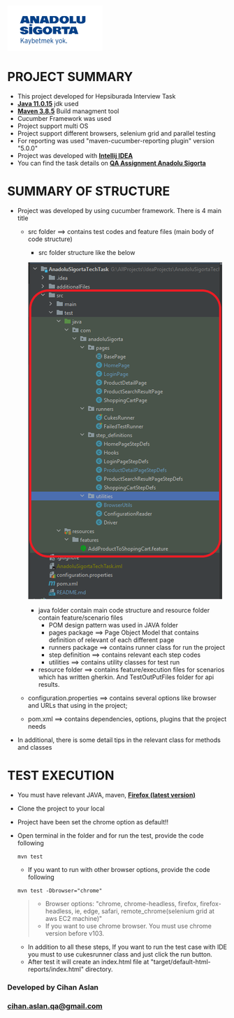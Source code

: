 ![Anadolu Sigorta](additionalFiles/logo.png)

# PROJECT SUMMARY
* This project developed for Hepsiburada Interview Task
* **[Java 11.0.15](https://www.oracle.com/tr/java/technologies/javase/jdk11-archive-downloads.html)** jdk used
* **[Maven 3.8.5](https://maven.apache.org/download.cgi)** Build managment tool
* Cucumber Framework was used
* Project support multi OS
* Project support different browsers, selenium grid and parallel testing
* For reporting was used "maven-cucumber-reporting plugin" version "5.0.0"
* Project was developed with **[Intellij IDEA](https://www.jetbrains.com/idea/download/#section=windows)**
* You can find the task details on **[QA Assignment Anadolu Sigorta](additionalFiles/CaseStudy.pdf)**

# SUMMARY OF STRUCTURE
* Project was developed by using cucumber framework. There is 4 main title
  * src folder ==> contains test codes and feature files (main body of code structure)
    * src folder structure like the below
    
    ![src](additionalFiles/ProjectStructure.png)
    
    * java folder contain main code structure and resource folder contain feature/scenario files
      * POM design pattern was used in JAVA folder
      * pages package ==> Page Object Model that contains definition of relevant of each different page
      * runners package ==> contains runner class for run the project
      * step definition ==> contains relevant each step codes
      * utilities ==> contains utility classes for test run 
    * resource folder ==> contains feature/execution files for scenarios which has written gherkin. And TestOutPutFiles folder for api results.
  * configuration.properties ==> contains several options like browser and URLs that using in the project;
  * pom.xml ==> contains dependencies, options, plugins that the project needs
* In additional, there is some detail tips in the relevant class for methods and classes

# TEST EXECUTION
* You must have relevant JAVA, maven, **[Firefox (latest version)](https://www.mozilla.org/en-US/firefox/download/thanks/)**
* Clone the project to your local
* Project have been set the chrome option as default!!
* Open terminal in the folder and for run the test, provide the code following
  ```
  mvn test
  ```
  
  * If you want to run with other browser options, provide the code following
  ```
  mvn test -Dbrowser="chrome"  
  ```
  > * Browser options: "chrome, chrome-headless, firefox, firefox-headless, ie, edge, safari, remote_chrome(selenium grid at aws EC2 machine)" 
  > * If you want to use chrome browser. You must use chrome version before v103. 
  * In addition to all these steps, If you want to run the test case with IDE you must to use cukesrunner class and just click the run button.
  * After test it will create an index.html file at "target/default-html-reports/index.html" directory.

### Developed by Cihan Aslan 
### cihan.aslan.qa@gmail.com